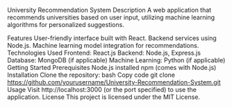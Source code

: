 University Recommendation System
Description
A web application that recommends universities based on user input, utilizing machine learning algorithms for personalized suggestions.

Features
User-friendly interface built with React.
Backend services using Node.js.
Machine learning model integration for recommendations.
Technologies Used
Frontend: React.js
Backend: Node.js, Express.js
Database: MongoDB (if applicable)
Machine Learning: Python (if applicable)
Getting Started
Prerequisites
Node.js installed
npm (comes with Node.js)
Installation
Clone the repository:
bash
Copy code
git clone https://github.com/yourusername/University-Recommendation-System.git
Usage
Visit http://localhost:3000 (or the port specified) to use the application.
License
This project is licensed under the MIT License.
